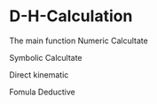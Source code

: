# D-H-Calculation

The main function
  Numeric Calcultate
  
  Symbolic Calcultate
  
  Direct kinematic
  
  Fomula Deductive
